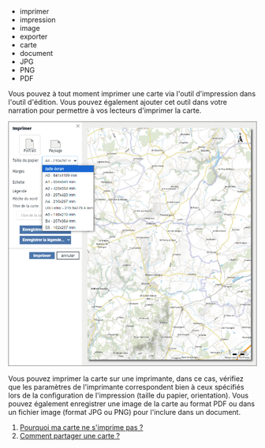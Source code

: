 - imprimer
- impression
- image
- exporter
- carte
- document
- JPG
- PNG
- PDF

Vous pouvez à tout moment imprimer une carte via l'outil d'impression <i class="fi-print"></i> dans l'outil d'édition.
Vous pouvez également ajouter cet outil dans votre narration pour permettre à vos lecteurs d'imprimer la carte.

![](../../docs/img/impression.png)

Vous pouvez imprimer la carte sur une imprimante, dans ce cas, vérifiez que les paramètres de l'imprimante correspondent bien à ceux spécifiés lors de la configuration de l'impression (taille du papier, orientation).
Vous pouvez également enregistrer une image de la carte au format PDF ou dans un fichier image (format JPG ou PNG) pour l'inclure dans un document.

1. [Pourquoi ma carte ne s'imprime pas ?](./Problème_pourquoi_ma_carte_ne_s'imprime_pas.md)
1. [Comment partager une carte ?](./Comment_partager_une_carte.md)
